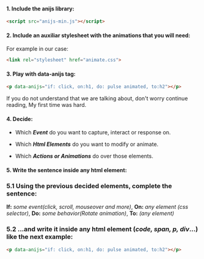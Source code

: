 #### 1. **Include the anijs library:**

 ```html
 <script src="anijs-min.js"></script>
 ```

#### 2. **Include an auxiliar stylesheet with the animations that you will need:**

For example in our case:

```html
<link rel="stylesheet" href="animate.css">
```

#### 3. Play with data-anijs tag:
```html
<p data-anijs="if: click, on:h1, do: pulse animated, to:h2"></p>
```

If you do not understand that we are talking about, don't worry continue reading, My first time was hard.

#### 4. Decide:

 * Which ***Event*** do you want to capture, interact or response on.

 * Which ***Html Elements*** do you want to modify or animate.

 * Which ***Actions or Animations*** do over those elements.

#### 5. Write the sentence inside any html element:

 ### 5.1 Using the previous decided elements, complete the sentence:  

 **If:** *some event(click, scroll, mouseover and more)*, **On:** *any element (css selector)*, **Do:** *some behavior(Rotate animation)*, **To:** *(any element)*

 ### 5.2 ...and write it inside any html element (*code, span, p, div*...) like the next example:

```html
<p data-anijs="if: click, on:h1, do: pulse animated, to:h2"></p>
```
